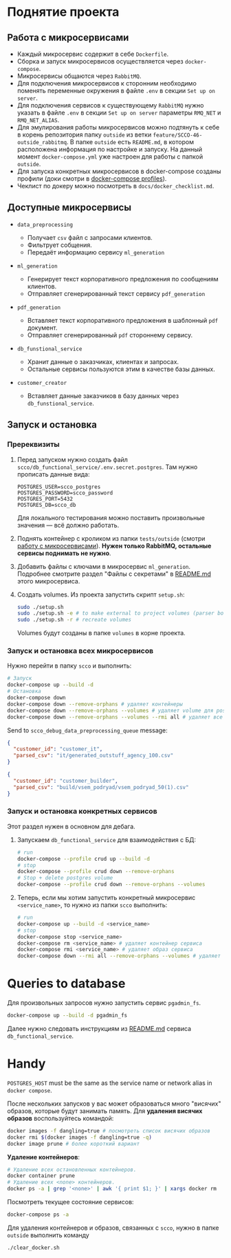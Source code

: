 # Поднятие проекта

## Работа с микросервисами

- Каждый микросервис содержит в себе `Dockerfile`.
- Сборка и запуск микросервисов осуществляется через `docker-compose`.
- Микросервисы общаются через `RabbitMQ`.
- Для подключения микросервисов к сторонним необходимо поменять переменные окружения в файле `.env` в секции `Set up on server`.
- Для подключения сервисов к существующему `RabbitMQ` нужно указать в файле `.env` в секции `Set up on server` параметры `RMQ_NET` и `RMQ_NET_ALIAS`.
- Для эмулирования работы микросервисов можно подтянуть к себе в корень репозитория папку `outside` из ветки `feature/SCCO-46-outside_rabbitmq`. В папке `outside` есть `README.md`, в котором расположена информация по настройке и запуску. На данный момент `docker-compose.yml` уже настроен для работы с папкой `outside`.
- Для запуска конкретных микросервисов в docker-compose созданы профили (доки смотри в [docker-compose profiles](https://docs.docker.com/compose/profiles/)).
- Чеклист по докеру можно посмотреть в `docs/docker_checklist.md`.

## Доступные микросервисы

* `data_preprocessing`
  * Получает `csv` файл с запросами клиентов.
  * Фильтрует собщения.
  * Передаёт информацию сервису `ml_generation`

* `ml_generation`
  * Генерирует текст корпоративного предложения по сообщениям клиентов.
  * Отправляет сгенерированный текст сервису `pdf_generation`

* `pdf_generation`
  * Вставляет текст корпоративного предложения в шаблонный `pdf` документ.
  * Отправляет сгенерированный `pdf` стороннему сервису.

* `db_funstional_service`
  * Хранит данные о заказчиках, клиентах и запросах.
  * Остальные сервисы пользуются этим в качестве базы данных.

* `customer_creator`
  * Вставляет данные заказчиков в базу данных через `db_funstional_service`.

## Запуск и остановка

### Пререквизиты

1) Перед запуском нужно создать файл `scco/db_functional_service/.env.secret.postgres`. Там нужно прописать данные вида:
   ```text
   POSTGRES_USER=scco_postgres
   POSTGRES_PASSWORD=scco_password
   POSTGRES_PORT=5432
   POSTGRES_DB=scco_db
   ```
   Для локального тестирования можно поставить произвольные значения &mdash; всё должно работать.

2) Поднять контейнер с кроликом из папки `tests/outside` (смотри [работу с микросервисами](#работа-с-микросервисами)). **Нужен только RabbitMQ, остальные сервисы поднимать не нужно**.

3) Добавить файлы с ключами в микросервис `ml_generation`. Подробнее смотрите раздел "Файлы с секретами" в [README.md](ml_generation/ml_models/README.md) этого микросервиса.

4) Создать volumes. Из проекта запустить скрипт `setup.sh`:
   ```bash
   sudo ./setup.sh
   sudo ./setup.sh -e # to make external to project volumes (parser bot)
   sudo ./setup.sh -r # recreate volumes
   ```
   Volumes будут созданы в папке `volumes` в корне проекта.

### Запуск и остановка всех микросервисов

Нужно перейти в папку `scco` и выполнить:
```bash
# Запуск
docker-compose up --build -d
# Остановка
docker-compose down
docker-compose down --remove-orphans # удаляет контейнеры
docker-compose down --remove-orphans --volumes # удаляет volume для postgres
docker-compose down --remove-orphans --volumes --rmi all # удаляет все образы
```

Send to `scco_debug_data_preprocessing_queue` message:
```json
{
  "customer_id": "customer_it",
  "parsed_csv": "it/generated_outstuff_agency_100.csv"
}
```
```json
{
  "customer_id": "customer_builder",
  "parsed_csv": "build/vsem_podryad/vsem_podryad_50(1).csv"
}
```

### Запуск и остановка конкретных сервисов

Этот раздел нужен в основном для дебага.

1) Запускаем `db_functional_service` для взаимодействия с БД:
   ```bash
   # run
   docker-compose --profile crud up --build -d
   # stop
   docker-compose --profile crud down --remove-orphans
   # Stop + delete postgres volume
   docker-compose --profile crud down --remove-orphans --volumes
   ```

2) Теперь, если мы хотим запустить конкретный микросервис `<service_name>`, то нужно из папки `scco` выполнить:
   ```bash
   # run
   docker-compose up --build -d <service_name>
   # stop
   docker-compose stop <service_name>
   docker-compose rm <service_name> # удаляет контейнер сервиса
   docker-compose rmi <service_name> # удаляет образ сервиса
   docker-compose down --rmi all --remove-orphans --volumes # удаляет все контейнеры и образы (даже скачанные)
   ```

# Queries to database
Для произвольных запросов нужно запустить сервис `pgadmin_fs`.
```bash
docker-compose up --build -d pgadmin_fs
```
Далее нужно следовать инструкциям из [README.md](./db_functional_service/README.md) сервиса `db_functional_service`.


# Handy

`POSTGRES_HOST` must be the same as the service name or network alias in `docker compose`.

После нескольких запусков у вас может образоваться много "висячих" образов, которые будут занимать память. Для **удаления висячих образов** воспользуйтесь командой:
```bash
docker images -f dangling=true # посмотреть список висячих образов
docker rmi $(docker images -f dangling=true -q)
docker image prune # более короткий вариант
```

**Удаление контейнеров**:
```bash
# Удаление всех остановленных контейнеров.
docker container prune
# Удаление всех <none> контейнеров.
docker ps -a | grep '<none>' | awk '{ print $1; }' | xargs docker rm
```

Посмотреть текущее состояние сервисов:
```bash
docker-compose ps -a
```

Для удаления контейнеров и образов, связанных с `scco`, нужно в папке `outside` выполнить команду
```bash
./clear_docker.sh
```
